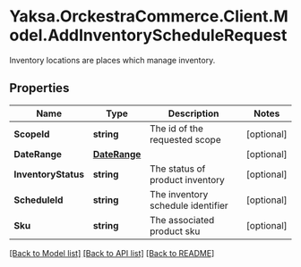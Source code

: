 # Yaksa.OrckestraCommerce.Client.Model.AddInventoryScheduleRequest
Inventory locations are places which manage inventory.

## Properties

Name | Type | Description | Notes
------------ | ------------- | ------------- | -------------
**ScopeId** | **string** | The id of the requested scope | [optional] 
**DateRange** | [**DateRange**](DateRange.md) |  | [optional] 
**InventoryStatus** | **string** | The status of product inventory | [optional] 
**ScheduleId** | **string** | The inventory schedule identifier | [optional] 
**Sku** | **string** | The associated product sku | [optional] 

[[Back to Model list]](../README.md#documentation-for-models) [[Back to API list]](../README.md#documentation-for-api-endpoints) [[Back to README]](../README.md)

